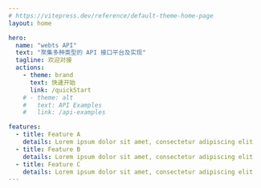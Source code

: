 ```yaml
---
# https://vitepress.dev/reference/default-theme-home-page
layout: home

hero:
  name: "webts API"
  text: "聚集多种类型的 API 接口平台及实现"
  tagline: 欢迎对接
  actions:
    - theme: brand
      text: 快速开始
      link: /quickStart
    # - theme: alt
    #   text: API Examples
    #   link: /api-examples

features:
  - title: Feature A
    details: Lorem ipsum dolor sit amet, consectetur adipiscing elit
  - title: Feature B
    details: Lorem ipsum dolor sit amet, consectetur adipiscing elit
  - title: Feature C
    details: Lorem ipsum dolor sit amet, consectetur adipiscing elit
---
```


